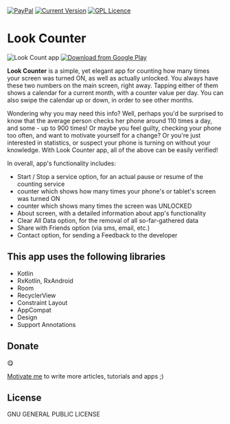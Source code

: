 [![PayPal](https://img.shields.io/badge/%24-paypal-f39c12.svg)][paypal-donation]
[![Current Version](https://img.shields.io/badge/release-1.6-green.svg)](https://github.com/lomza/screenlookcount/releases)
[![GPL Licence](https://img.shields.io/aur/license/yaourt.svg)](https://opensource.org/licenses/GPL-3.0/)

# Look Counter
![Look Count app](https://s21.postimg.org/9s1594h07/image.png)
[![Download from Google Play](https://play.google.com/intl/en_us/badges/images/badge_new.png)](https://play.google.com/store/apps/details?id=com.totemsoft.screenlookcount)

**Look Counter** is a simple, yet elegant app for counting how many times your screen was turned ON, as well as actually unlocked. You always have these two numbers on the main screen, right away. Tapping either of them shows a calendar for a current month, with a counter value per day. You can also swipe the calendar up or down, in order to see other months.

Wondering why you may need this info? Well, perhaps you'd be surprised to know that the average person checks her phone around 110 times a day, and some - up to 900 times! Or maybe you feel guilty, checking your phone too often, and want to motivate yourself for a change? Or you're just interested in statistics, or suspect your phone is turning on without your knowledge. With Look Counter app, all of the above can be easily verified!

In overall, app's functionality includes:

* Start / Stop a service option, for an actual pause or resume of the counting service
* counter which shows how many times your phone's or tablet's screen was turned ON
* counter which shows many times the screen was UNLOCKED
* About screen, with a detailed information about app's functionality
* Clear All Data option, for the removal of all so-far-gathered data
* Share with Friends option (via sms, email, etc.)
* Contact option, for sending a Feedback to the developer


## This app uses the following libraries

* Kotlin
* RxKotlin, RxAndroid
* Room
* RecyclerView
* Constraint Layout
* AppCompat
* Design
* Support Annotations


## Donate

:yum:

[Motivate me](https://www.paypal.me/toniatkachuk) to write more articles, tutorials and apps ;)

## License

GNU GENERAL PUBLIC LICENSE

[paypal-donation]: https://www.paypal.me/toniatkachuk
